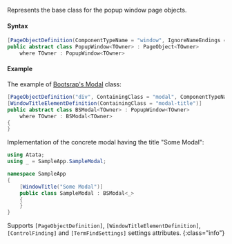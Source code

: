 Represents the base class for the popup window page objects.

#### Syntax

```cs
[PageObjectDefinition(ComponentTypeName = "window", IgnoreNameEndings = "PopupWindow,Window,Popup")]
public abstract class PopupWindow<TOwner> : PageObject<TOwner>
    where TOwner : PopupWindow<TOwner>
```

#### Example

The example of [Bootsrap's Modal](http://getbootstrap.com/javascript/#modals) class:

```cs
[PageObjectDefinition("div", ContainingClass = "modal", ComponentTypeName = "modal", IgnoreNameEndings = "PopupWindow,Window,Popup,Modal")]
[WindowTitleElementDefinition(ContainingClass = "modal-title")]
public abstract class BSModal<TOwner> : PopupWindow<TOwner>
    where TOwner : BSModal<TOwner>
{
}
```

Implementation of the concrete modal having the title "Some Modal":

```cs
using Atata;
using _ = SampleApp.SampleModal;

namespace SampleApp
{
    [WindowTitle("Some Modal")]
    public class SampleModal : BSModal<_>
    {
    }
}
```

Supports `[PageObjectDefinition]`, `[WindowTitleElementDefinition]`, `[ControlFinding]` and `[TermFindSettings]` settings attributes.
{:class="info"}